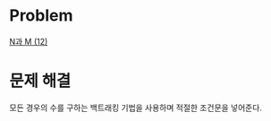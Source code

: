 # Problem
[N과 M (12)](https://www.acmicpc.net/problem/15666)
   
# 문제 해결
모든 경우의 수를 구하는 백트래킹 기법을 사용하며 적절한 조건문을 넣어준다.   